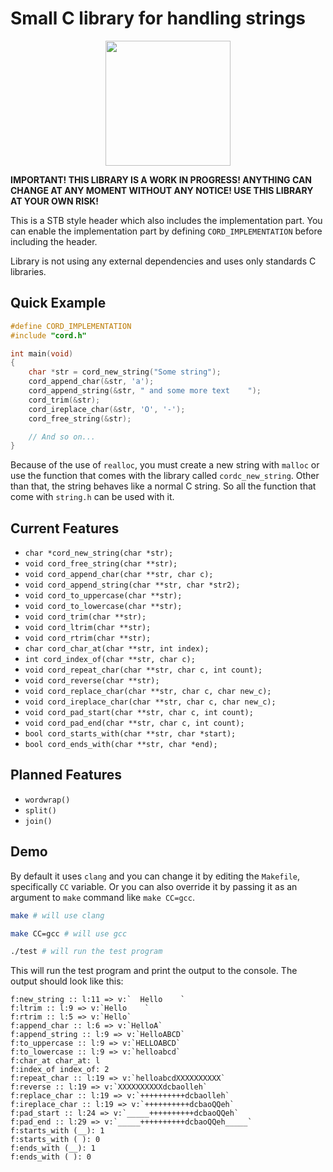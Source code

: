 # Small C library for handling strings

<p align="center">
<img src="https://user-images.githubusercontent.com/296714/210126037-85383a55-1ee4-4128-bd0b-08d2a02a7062.png" height="200">
</p>

**IMPORTANT! THIS LIBRARY IS A WORK IN PROGRESS! ANYTHING CAN CHANGE AT ANY MOMENT WITHOUT ANY NOTICE! USE THIS LIBRARY AT YOUR OWN RISK!**

This is a STB style header which also includes the implementation part. You can enable the implementation part by defining `CORD_IMPLEMENTATION` before including the header.

Library is not using any external dependencies and uses only standards C libraries.

## Quick Example

```c
#define CORD_IMPLEMENTATION
#include "cord.h"

int main(void)
{
    char *str = cord_new_string("Some string");
    cord_append_char(&str, 'a');
    cord_append_string(&str, " and some more text    ");
    cord_trim(&str);
    cord_ireplace_char(&str, 'O', '-');
    cord_free_string(&str);

    // And so on...
}
```

Because of the use of `realloc`, you must create a new string with `malloc` or use the function that comes with the library called `cordc_new_string`. Other than that, the string behaves like a normal C string. So all the function that come with `string.h` can be used with it.

## Current Features

- `char *cord_new_string(char *str);`
- `void cord_free_string(char **str);`
- `void cord_append_char(char **str, char c);`
- `void cord_append_string(char **str, char *str2);`
- `void cord_to_uppercase(char **str);`
- `void cord_to_lowercase(char **str);`
- `void cord_trim(char **str);`
- `void cord_ltrim(char **str);`
- `void cord_rtrim(char **str);`
- `char cord_char_at(char **str, int index);`
- `int cord_index_of(char **str, char c);`
- `void cord_repeat_char(char **str, char c, int count);`
- `void cord_reverse(char **str);`
- `void cord_replace_char(char **str, char c, char new_c);`
- `void cord_ireplace_char(char **str, char c, char new_c);`
- `void cord_pad_start(char **str, char c, int count);`
- `void cord_pad_end(char **str, char c, int count);`
- `bool cord_starts_with(char **str, char *start);`
- `bool cord_ends_with(char **str, char *end);`

## Planned Features

- `wordwrap()`
- `split()`
- `join()`

## Demo

By default it uses `clang` and you can change it by editing the `Makefile`, specifically `CC` variable. Or you can also override it by passing it as an argument to `make` command like `make CC=gcc`.

```sh
make # will use clang

make CC=gcc # will use gcc

./test # will run the test program
```

This will run the test program and print the output to the console. The output should look like this:

```text
f:new_string :: l:11 => v:`  Hello    `
f:ltrim :: l:9 => v:`Hello    `
f:rtrim :: l:5 => v:`Hello`
f:append_char :: l:6 => v:`HelloA`
f:append_string :: l:9 => v:`HelloABCD`
f:to_uppercase :: l:9 => v:`HELLOABCD`
f:to_lowercase :: l:9 => v:`helloabcd`
f:char_at char_at: l
f:index_of index_of: 2
f:repeat_char :: l:19 => v:`helloabcdXXXXXXXXXX`
f:reverse :: l:19 => v:`XXXXXXXXXXdcbaolleh`
f:replace_char :: l:19 => v:`++++++++++dcbaolleh`
f:ireplace_char :: l:19 => v:`++++++++++dcbaoQQeh`
f:pad_start :: l:24 => v:`_____++++++++++dcbaoQQeh`
f:pad_end :: l:29 => v:`_____++++++++++dcbaoQQeh_____`
f:starts_with (__): 1
f:starts_with ( ): 0
f:ends_with (__): 1
f:ends_with ( ): 0
```